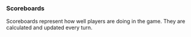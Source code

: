 ### **Scoreboards**

Scoreboards represent how well players are doing in the game. They are calculated and updated every turn.

